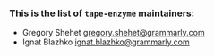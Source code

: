 ### This is the list of `tape-enzyme` maintainers:

* Gregory Shehet <gregory.shehet@grammarly.com>
* Ignat Blazhko <ignat.blazhko@grammarly.com>
